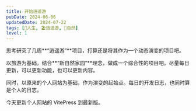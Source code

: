 ```yaml
---
title: 开始逍遥游
pubDate: 2024-06-06
updatedDate: 2024-07-22
tags: [🧚人生, 🏖逍遥游, 🌳自然]
level: 1
---
```


思考研究了几周**“逍遥游”**项目，打算还是将其作为一个动态演变的项目吧。

以旅游为基础，结合**“新自然家园”**理念，做成一个综合性的项目吧。尽量每日更新，可以更新功能，也可以更新内容。

同时，以原来的个人网站为基础，作为演变的起始点。每日的开发日志，也同时算是个人的日志。

今天更新个人网站的 VitePress 到最新版。
